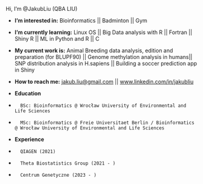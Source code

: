 Hi, I’m @JakubLiu (QBA LIU)
- **I’m interested in:**  Bioinformatics  ||  Badminton  ||  Gym
- **I’m currently learning:**   Linux OS  ||  Big Data analysis with R  ||  Fortran ||  Shiny R ||  ML in Python and R || C
- **My current work is:**   Animal Breeding data analysis, edition and preparation (for BLUPF90)  || Genome methylation analysis in humans||  SNP distribution analysis in H.sapiens  ||  Building a soccer prediction app in Shiny
- **How to reach me:**  jakub.liu@gmail.com  ||  www.linkedin.com/in/jakubliu

- **Education**
-       BSc: Bioinformatics @ Wrocław University of Environmental and Life Sciences
-       MSc: Bioinformatics @ Freie Universitaet Berlin / Bioinformatics @ Wrocław University of Environmental and Life Sciences
  
- **Experience**
-       QIAGEN (2021)
-       Theta Biostatistics Group (2021 - )
-       Centrum Genetyczne (2023 - )

<!---
JakubLiu/JakubLiu is a ✨ special ✨ repository because its `README.md` (this file) appears on your GitHub profile.
You can click the Preview link to take a look at your changes.
--->
